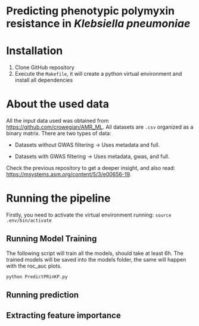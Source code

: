 # Predicting phenotypic polymyxin resistance in *Klebsiella pneumoniae*

# Installation

1. Clone GitHub repository
2. Execute the `Makefile`, it will create a python virtual environment and install all dependencies

# About the used data

All the input data used was obtained from https://github.com/crowegian/AMR_ML. All datasets are `.csv` organized as a binary matrix.
There are two types of data:

- Datasets without GWAS filtering -> Uses metadata and full.

- Datasets with GWAS filtering -> Uses metadata, gwas, and full.

Check the previous repository to get a deeper insight, and also read: https://msystems.asm.org/content/5/3/e00656-19. 

# Running the pipeline

Firstly, you need to activate the virtual environment running:
`source .env/bin/activate`

## Running Model Training
The following script will train all the models, should take at least 6h. The trained models will be saved into the models folder, the same will happen with the roc_auc plots. 

`python PredictPRinKP.py`

## Running prediction 


## Extracting feature importance
